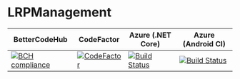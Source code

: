 # LRPManagement

| BetterCodeHub | CodeFactor | Azure (.NET Core)| Azure (Android CI)
| ------------- | ---------- | ----- | ----- |
| [![BCH compliance](https://bettercodehub.com/edge/badge/dscurrey/LRPManagement?branch=master)](https://bettercodehub.com/) | [![CodeFactor](https://www.codefactor.io/repository/github/dscurrey/lrpmanagement/badge)](https://www.codefactor.io/repository/github/dscurrey/lrpmanagement) | [![Build Status](https://dev.azure.com/dsc1998/LRPManagement/_apis/build/status/dscurrey.LRPManagement?branchName=develop)](https://dev.azure.com/dsc1998/LRPManagement/_build/latest?definitionId=4&branchName=develop) | [![Build Status](https://dev.azure.com/dsc1998/LRPManagement/_apis/build/status/dscurrey.LRPManagement%20(1)?branchName=develop)](https://dev.azure.com/dsc1998/LRPManagement/_build/latest?definitionId=5&branchName=develop)
